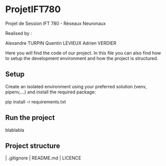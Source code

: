 # ProjetIFT780
Projet de Session IFT 780 - Réseaux Neuronaux

Realised by :

Alexandre TURPIN 
Quentin LEVIEUX 
Adrien VERDIER 

Here you will find the code of our project. In this file you can also find how to setup the development environment and how the project is structured.

## Setup
Create an isolated environment using your preferred solution (venv, pipenv,...) and install the required package:

pip install -r requirements.txt

## Run the project 

blablabla

## Project structure

|   .gitignore
|   README.md
|   LICENCE
